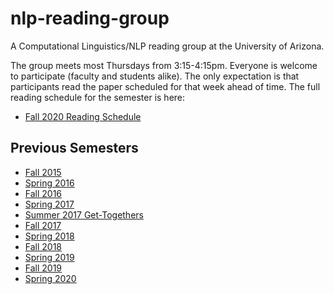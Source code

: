 # nlp-reading-group

A Computational Linguistics/NLP reading group at the University of Arizona.

The group meets most Thursdays from 3:15-4:15pm.
Everyone is welcome to participate (faculty and students alike).
The only expectation is that participants read the paper scheduled for that week ahead of time.
The full reading schedule for the semester is here:

* [Fall 2020 Reading Schedule](https://github.com/clulab/nlp-reading-group/wiki/Fall-2020-Reading-Schedule)

## Previous Semesters

* [Fall 2015](https://github.com/clulab/nlp-reading-group/wiki/Fall-2015-Reading-Schedule)
* [Spring 2016](https://github.com/clulab/nlp-reading-group/wiki/Spring-2016-Reading-Schedule)
* [Fall 2016](https://github.com/clulab/nlp-reading-group/wiki/Fall-2016-Reading-Schedule)
* [Spring 2017](https://github.com/clulab/nlp-reading-group/wiki/Spring-2017-Reading-Schedule)
* [Summer 2017 Get-Togethers](https://github.com/clulab/nlp-reading-group/wiki/Summer-2017-Schedule)
* [Fall 2017](https://github.com/clulab/nlp-reading-group/wiki/Fall-2017-Reading-Schedule)
* [Spring 2018](https://github.com/clulab/nlp-reading-group/wiki/Spring-2018-Reading-Schedule)
* [Fall 2018](https://github.com/clulab/nlp-reading-group/wiki/Fall-2018-Reading-Schedule)
* [Spring 2019](https://github.com/clulab/nlp-reading-group/wiki/Spring-2019-Reading-Schedule)
* [Fall 2019](https://github.com/clulab/nlp-reading-group/wiki/Fall-2019-Reading-Schedule)
* [Spring 2020](https://github.com/clulab/nlp-reading-group/wiki/Spring-2020-Reading-Schedule)
